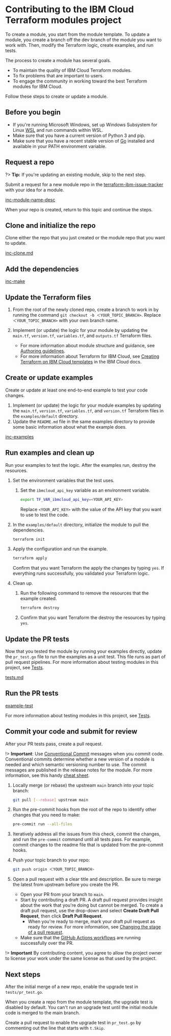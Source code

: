 # Contributing to the IBM Cloud Terraform modules project

To create a module, you start from the module template. To update a module, you create a branch off the dev branch of the module you want to work with. Then, modify the Terraform logic, create examples, and run tests.

The process to create a module has several goals.

- To maintain the quality of IBM Cloud Terraform modules.
- To fix problems that are important to users.
- To engage the community in working toward the best Terraform modules for IBM Cloud.

Follow these steps to create or update a module.

## Before you begin

- If you're running Microsoft Windows, set up Windows Subsystem for Linux [WSL](https://ubuntu.com/wsl) and run commands within WSL.
- Make sure that you have a current version of Python 3 and pip.
- Make sure that you have a recent stable version of [Go](https://go.dev/doc/install) installed and available in your PATH environment variable.

## Request a repo

?> **Tip:** If you're updating an existing module, skip to the next step.

Submit a request for a new module repo in the [terraform-ibm-issue-tracker](https://github.com/terraform-ibm-modules/terraform-ibm-issue-tracker/issues/new/choose) with your idea for a module.

[inc-module-name-desc](inc-module-name-desc.md ':include')

When your repo is created, return to this topic and continue the steps.

## Clone and initialize the repo

Clone either the repo that you just created or the module repo that you want to update.

[inc-clone.md](inc-clone.md ':include')

## Add the dependencies

[inc-make](inc-make.md ':include')

## Update the Terraform files

1.  From the root of the newly cloned repo, create a branch to work in by running the command `git checkout -b ＜YOUR_TOPIC_BRANCH>`. Replace `＜YOUR_TOPIC_BRANCH>` with your own branch name.
1.  Implement (or update) the logic for your module by updating the `main.tf`, `version.tf`, `variables.tf`, and `outputs.tf` Terraform files.

    - For more information about module structure and guidance, see [Authoring guidelines](implementation-guidelines.md).
    - For more information about Terraform for IBM Cloud, see [Creating Terraform on IBM Cloud templates](https://cloud.ibm.com/docs/ibm-cloud-provider-for-terraform?topic=ibm-cloud-provider-for-terraform-create-tf-config) in the IBM Cloud docs.

## Create or update examples

Create or update at least one end-to-end example to test your code changes.

1.  Implement (or update) the logic for your module examples by updating the `main.tf`, `version.tf`, `variables.tf`, and `version.tf` Terraform files in the `examples/default` directory.
1.  Update the `README.md` file in the same examples directory to provide some basic information about what the example does.

[inc-examples](inc-examples.md ':include')

## Run examples and clean up

Run your examples to test the logic. After the examples run, destroy the resources.

1.  Set the environment variables that the test uses.

    1.  Set the `ibmcloud_api_key` variable as an environment variable.

        ```bash
        export TF_VAR_ibmcloud_api_key=<YOUR_API_KEY>
        ```

        Replace `<YOUR_API_KEY>` with the value of the API key that you want to use to test the code.

1.  In the `examples/default` directory, initialize the module to pull the dependencies.

    ```bash
    terraform init
    ```

1.  Apply the configuration and run the example.

    ```bash
    terraform apply
    ```

    Confirm that you want Terraform the apply the changes by typing `yes`. If everything runs successfully, you validated your Terraform logic.

1.  Clean up.

    1.  Run the following command to remove the resources that the example created.

        ```bash
        terraform destroy
        ```

    1.  Confirm that you want Terraform the destroy the resources by typing `yes`.

## Update the PR tests

Now that you tested the module by running your examples directly, update the `pr_test.go` file to run the examples as a unit test. This file runs as part of pull request pipelines. For more information about testing modules in this project, see [Tests](tests.md).

[tests.md](inc-tests-create.md ':include')

## Run the PR tests

[example-test](inc-example-test.md ':include')

For more information about testing modules in this project, see [Tests](tests.md).

## Commit your code and submit for review

After your PR tests pass, create a pull request.

!> **Important**: Use [Conventional Commit](https://www.conventionalcommits.org) messages when you commit code. Conventional commits determine whether a new version of a module is needed and which semantic versioning number to use. The commit messages are published in the release notes for the module. For more information, see this handy [cheat sheet](https://cheatography.com/albelop/cheat-sheets/conventional-commits/).

1.  Locally merge (or rebase) the upstream `main` branch into your topic branch:

    ```bash
    git pull [--rebase] upstream main
    ```
1.  Run the pre-commit hooks from the root of the repo to identify other changes that you need to make:

    ```bash
    pre-commit run --all-files
    ```

1.  Iteratively address all the issues from this check, commit the changes, and run the `pre-commit` command until all tests pass. For example, commit changes to the readme file that is updated from the pre-commit hooks.
1.  Push your topic branch to your repo:

    ```bash
    git push origin ＜YOUR_TOPIC_BRANCH>
    ```

1.  Open a pull request with a clear title and description. Be sure to merge the latest from upstream before you create the PR.

    - Open your PR from your branch to `main`.
    - Start by contributing a draft PR. A draft pull request provides insight about the work that you're doing but cannot be merged. To create a draft pull request, use the drop-down and select **Create Draft Pull Request**, then click **Draft Pull Request**.
        - When you're ready to merge, mark your draft pull request as ready for review. For more information, see [Changing the stage of a pull request](https://docs.github.com/en/pull-requests/collaborating-with-pull-requests/proposing-changes-to-your-work-with-pull-requests/changing-the-stage-of-a-pull-request).
    - Make sure that the [GitHub Actions workflows](gh-actions.md) are running successfully over the PR.

!> **Important** By contributing content, you agree to allow the project owner to license your work under the same license as that used by the project.

## Next steps

After the initial merge of a new repo, enable the upgrade test in `tests/pr_test.go`.

When you create a repo from the module template, the upgrade test is disabled by default. You can't run an upgrade test until the initial module code is merged to the main branch.

Create a pull request to enable the upgrade test in `pr_test.go` by commenting out the line that starts with `t.Skip`.
